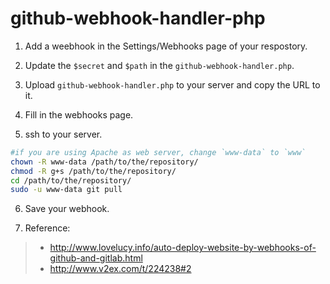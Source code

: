 github-webhook-handler-php
=====

1. Add a weebhook in the Settings/Webhooks page of your respostory.

2. Update the `$secret` and `$path` in the  `github-webhook-handler.php`.

3. Upload `github-webhook-handler.php` to your server and copy the URL to it.

4. Fill in the webhooks page.

5. ssh to your server.
```bash
#if you are using Apache as web server, change `www-data` to `www`
chown -R www-data /path/to/the/repository/
chmod -R g+s /path/to/the/repository/
cd /path/to/the/repository/
sudo -u www-data git pull
```

6. Save your webhook.

7. Reference:
>- http://www.lovelucy.info/auto-deploy-website-by-webhooks-of-github-and-gitlab.html
>- http://www.v2ex.com/t/224238#2
